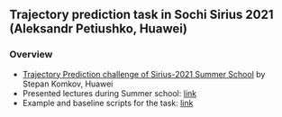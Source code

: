 ## Trajectory prediction task in Sochi Sirius 2021 (Aleksandr Petiushko, Huawei)

### Overview
* [Trajectory Prediction challenge of Sirius-2021 Summer School](https://eval.ai/web/challenges/challenge-page/1194/overview) by Stepan Komkov, Huawei
* Presented lectures during Summer school: [link](https://github.com/papermsucode/sirius2021tp/tree/main/Presentations)
* Example and baseline scripts for the task: [link](https://github.com/papermsucode/sirius2021tp/tree/main/Example%20scripts)
